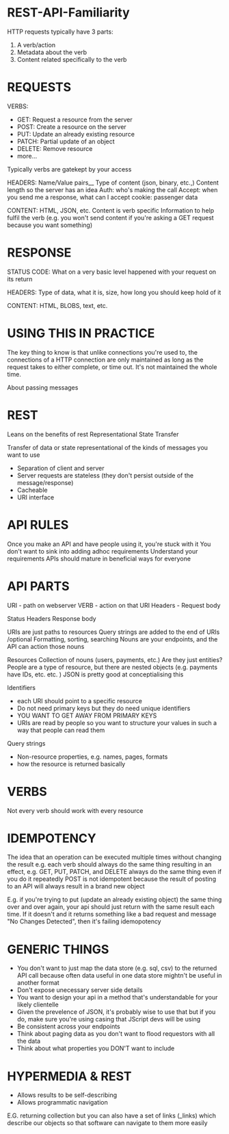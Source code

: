 # REST-API-Familiarity

HTTP requests typically have 3 parts: 
1) A verb/action
2) Metadata about the verb
3) Content related specifically to the verb

REQUESTS
=============================================
VERBS:
+ GET: Request a resource from the server
+ POST: Create a resource on the server
+ PUT: Update an already existing resource
+ PATCH: Partial update of an object
+ DELETE: Remove resource
+ more...

Typically verbs are gatekept by your access

HEADERS: 
Name/Value pairs__
Type of content (json, binary, etc.,)
Content length so the server has an idea
Auth: who's making the call
Accept: when you send me a response, what can I accept
cookie: passenger data

CONTENT: 
HTML, JSON, etc.
Content is verb specific 
Information to help fulfil the verb (e.g. you won't send content if you're asking a GET request because you want something)

RESPONSE
=============================================
STATUS CODE: 
What on a very basic level happened with your request on its return

HEADERS: 
Type of data, what it is, size, how long you should keep hold of it

CONTENT: 
HTML, BLOBS, text, etc. 


USING THIS IN PRACTICE
=============================================
The key thing to know is that unlike connections you're used to, the connections of a HTTP connection are only maintained
as long as the request takes to either complete, or time out. It's not maintained the whole time. 

About passing messages


REST
=============================================
Leans on the benefits of rest
Representational State Transfer

Transfer of data or state representational of the kinds of messages you want to use
- Separation of client and server
- Server requests are stateless (they don't persist outside of the message/response)
- Cacheable
- URI interface

API RULES
=============================================
Once you make an API and have people using it, you're stuck with it
You don't want to sink into adding adhoc requirements 
Understand your requirements
APIs should mature in beneficial ways for everyone

API PARTS
=============================================
URI - path on webserver
VERB - action on that URI
Headers - 
Request body

Status 
Headers
Response body

URIs are just paths to resources
Query strings are added to the end of URIs /optional
Formatting, sorting, searching
Nouns are your endpoints, and the API can action those nouns

Resources
Collection of nouns (users, payments, etc.)
Are they just entities? 
People are a type of resource, but there are nested objects (e.g. payments have IDs, etc. etc. )
JSON is pretty good at conceptialising this

Identifiers
+ each URI should point to a specific resource
+ Do not need primary keys but they do need unique identifiers
+ YOU WANT TO GET AWAY FROM PRIMARY KEYS
+ URIs are read by people so you want to structure your values in such a way that people can read them

Query strings
+ Non-resource properties, e.g. names, pages, formats
+ how the resource is returned basically

VERBS
=============================================
Not every verb should work with every resource

IDEMPOTENCY
=============================================
The idea that an operation can be executed multiple times without changing the result
e.g. each verb should always do the same thing resulting in an effect, e.g.
    GET, PUT, PATCH, and DELETE always do the same thing even if you do it repeatedly
POST is not idempotent because the result of posting to an API will always result in a brand new object

E.g. if you're trying to put (update an already existing object) the same thing over and over again, your api should just return with the same result each time.
If it doesn't and it returns something like a bad request and message "No Changes Detected", then it's failing idemopotency

GENERIC THINGS
=============================================
+ You don't want to just map the data store (e.g. sql, csv) to the returned API call because often data useful in one data store mightn't be useful in another format
+ Don't expose unecessary server side details
+ You want to design your api in a method that's understandable for your likely clientelle
+ Given the prevelence of JSON, it's probably wise to use that but if you do, make sure you're using casing that JScript devs will be using
+ Be consistent across your endpoints
+ Think about paging data as you don't want to flood requestors with all the data
+ Think about what properties you DON'T want to include

HYPERMEDIA & REST
=============================================
+ Allows results to be self-describing
+ Allows programmatic navigation

E.G. returning collection but you can also have a set of links (_links) which describe our objects so that software can navigate to them more easily

